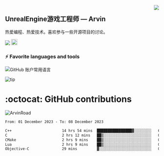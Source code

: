 <img align="right" src="https://count.getloli.com/get/@:ArvinRoad?theme=rule34">

## UnrealEngine游戏工程师 — Arvin

热爱编程、热爱技术。喜欢参与一些开源项目的讨论。

![](https://visitor-badge.glitch.me/badge?page_id=ArvinRoad.ArvinRoad)
[<img alt="github" src="https://img.shields.io/badge/github-ArvinRoad-8da0cb?style=for-the-badge&labelColor=555555&logo=github" height="20">](https://github.com/ArvinRoad)

### ⚡ Favorite languages and tools
![GitHub 账户常用语言](https://github-stats.ubrong.com/api/top-langs/?username=ArvinRoad&layout=compact&theme=tokyonight)

![tip](https://badgen.net/badge/C++/UE/orange?icon=bitcoin-lightning)

# :octocat: GitHub contributions

<img src="https://github-readme-stats.vercel.app/api?username=ArvinRoad&show_icons=true&count_private=true&theme=algolia" alt="ArvinRoad" />

<!--START_SECTION:waka-->

```txt
From: 01 December 2023 - To: 08 December 2023

C++                       14 hrs 54 mins  ████████████████▓░░░░░░░░   66.62 %
C                         2 hrs 12 mins   ██▒░░░░░░░░░░░░░░░░░░░░░░   09.87 %
CMake                     2 hrs 9 mins    ██▒░░░░░░░░░░░░░░░░░░░░░░   09.63 %
Lua                       2 hrs 9 mins    ██▒░░░░░░░░░░░░░░░░░░░░░░   09.63 %
Objective-C               29 mins         ▓░░░░░░░░░░░░░░░░░░░░░░░░   02.23 %
```

<!--END_SECTION:waka-->
